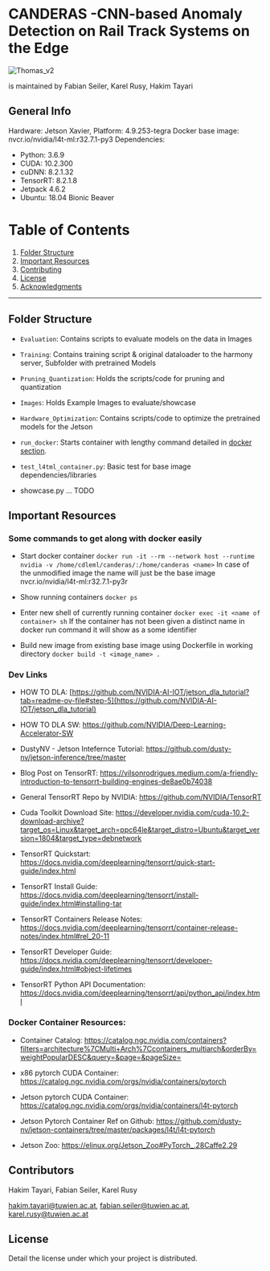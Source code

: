 # CANDERAS -**C**NN-based **An**omaly **D**etection on **Ra**il Track **S**ystems on the Edge

![Thomas_v2](https://github.com/user-attachments/assets/fdea44fa-1c8f-416b-88ed-c23c1b41674c)


is maintained by Fabian Seiler, Karel Rusy, Hakim Tayari

## General Info

Hardware: Jetson Xavier, Platform: 4.9.253-tegra
Docker base image: nvcr.io/nvidia/l4t-ml:r32.7.1-py3
Dependencies: 
 - Python: 3.6.9
 - CUDA: 10.2.300
 - cuDNN: 8.2.1.32
 - TensorRT: 8.2.1.8
 - Jetpack 4.6.2
 - Ubuntu: 18.04 Bionic Beaver


# Table of Contents

1. [Folder Structure](#folder-structure)
2. [Important Resources](#important-resources) 
3. [Contributing](#contributions)
4. [License](#license)
5. [Acknowledgments](#acknowledgments)

---

## Folder Structure

- `Evaluation`: Contains scripts to evaluate models on the data in Images
- `Training`: Contains training script & original dataloader to the harmony server, Subfolder with pretrained Models
- `Pruning_Quantization`: Holds the scripts/code for pruning and quantization
- `Images`: Holds Example Images to evaluate/showcase
- `Hardware_Optimization`: Contains scripts/code to optimize the pretrained models for the Jetson

- `run_docker`: Starts container with lengthy command detailed in [docker section](#some-commands-to-get-along-with-docker-easily).
- `test_l4tml_container.py`: Basic test for base image dependencies/libraries
- showcase.py ... TODO

## Important Resources 

### Some commands to get along with docker easily 
- Start docker container
`docker run -it --rm --network host --runtime nvidia -v /home/cdleml/canderas/:/home/canderas <name>`
In case of the unmodified image the name will just be the base image nvcr.io/nvidia/l4t-ml:r32.7.1-py3r

- Show running containers
`docker ps`

- Enter new shell of currently running container
`docker exec -it <name of container> sh`
If the container has not been given a distinct name in docker run command it will show as a some identifier

- Build new image from existing base image using Dockerfile in working directory
`docker build -t <image_name> .`

### Dev Links
- HOW TO DLA: [https://github.com/NVIDIA-AI-IOT/jetson_dla_tutorial?tab=readme-ov-file#step-5](https://github.com/NVIDIA-AI-IOT/jetson_dla_tutorial)
- HOW TO DLA SW: https://github.com/NVIDIA/Deep-Learning-Accelerator-SW
- DustyNV - Jetson Intefernce Tutorial: https://github.com/dusty-nv/jetson-inference/tree/master
- Blog Post on TensorRT: https://vilsonrodrigues.medium.com/a-friendly-introduction-to-tensorrt-building-engines-de8ae0b74038
- General TensorRT Repo by NVIDIA: https://github.com/NVIDIA/TensorRT
- Cuda Toolkit Download Site: https://developer.nvidia.com/cuda-10.2-download-archive?target_os=Linux&target_arch=ppc64le&target_distro=Ubuntu&target_version=1804&target_type=debnetwork

- TensorRT Quickstart: https://docs.nvidia.com/deeplearning/tensorrt/quick-start-guide/index.html
- TensorRT Install Guide: https://docs.nvidia.com/deeplearning/tensorrt/install-guide/index.html#installing-tar
- TensorRT Containers Release Notes: https://docs.nvidia.com/deeplearning/tensorrt/container-release-notes/index.html#rel_20-11
- TensorRT Developer Guide: https://docs.nvidia.com/deeplearning/tensorrt/developer-guide/index.html#object-lifetimes
- TensorRT Python API Documentation: https://docs.nvidia.com/deeplearning/tensorrt/api/python_api/index.html

### Docker Container Resources:
- Container Catalog: https://catalog.ngc.nvidia.com/containers?filters=architecture%7CMulti+Arch%7Ccontainers_multiarch&orderBy=weightPopularDESC&query=&page=&pageSize=

- x86 pytorch CUDA Container: https://catalog.ngc.nvidia.com/orgs/nvidia/containers/pytorch
- Jetson pytorch CUDA Container: https://catalog.ngc.nvidia.com/orgs/nvidia/containers/l4t-pytorch
- Jetson Pytorch Container Ref on Github: https://github.com/dusty-nv/jetson-containers/tree/master/packages/l4t/l4t-pytorch
- Jetson Zoo: https://elinux.org/Jetson_Zoo#PyTorch_.28Caffe2.29

## Contributors

Hakim Tayari, Fabian Seiler, Karel Rusy

hakim.tayari@tuwien.ac.at, fabian.seiler@tuwien.ac.at, karel.rusy@tuwien.ac.at

## License

Detail the license under which your project is distributed.

